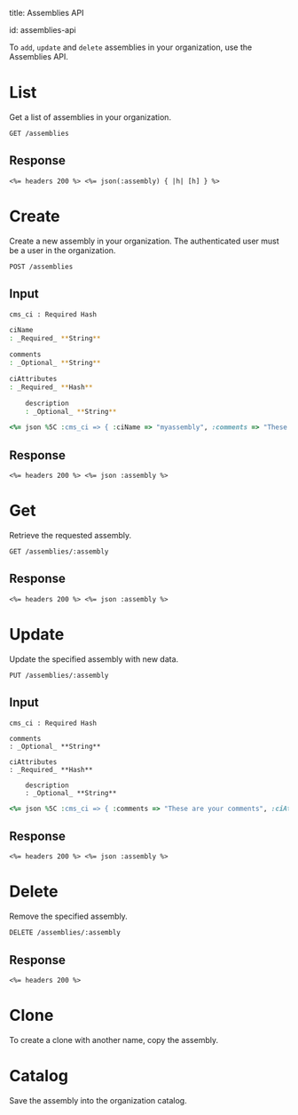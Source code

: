 
title: Assemblies API

id: assemblies-api


To `add`, `update` and `delete` assemblies in your organization, use the Assemblies API.

# List

Get a list of assemblies in your organization.

~~~
GET /assemblies
~~~

## Response

~~~
<%= headers 200 %> <%= json(:assembly) { |h| [h] } %>
~~~

# Create

Create a new assembly in your organization. The authenticated user must be a user in the organization.

~~~
POST /assemblies
~~~

## Input

~~~bash
cms_ci : Required Hash

ciName
: _Required_ **String**

comments
: _Optional_ **String**

ciAttributes
: _Required_ **Hash**

    description
    : _Optional_ **String**
~~~

~~~ruby
<%= json %5C :cms_ci => { :ciName => "myassembly", :comments => "These are your comments", :ciAttributes => { :description => "This is your assembly description" } } %>
~~~


## Response

~~~
<%= headers 200 %> <%= json :assembly %>
~~~

# Get

Retrieve the requested assembly.

~~~
GET /assemblies/:assembly
~~~

## Response

~~~
<%= headers 200 %> <%= json :assembly %>
~~~

# Update

Update the specified assembly with new data.

~~~
PUT /assemblies/:assembly
~~~

## Input

~~~
cms_ci : Required Hash

comments
: _Optional_ **String**

ciAttributes
: _Required_ **Hash**

    description
    : _Optional_ **String**
~~~

~~~ruby
<%= json %5C :cms_ci => { :comments => "These are your comments", :ciAttributes => { :description => "This is your assembly description" } } %>
~~~


## Response

~~~
<%= headers 200 %> <%= json :assembly %>
~~~

# Delete

Remove the specified assembly.

~~~
DELETE /assemblies/:assembly
~~~

## Response

~~~
<%= headers 200 %>
~~~

# Clone

To create a clone with another name, copy the assembly.

[comment]: # (Todo)

# Catalog

Save the assembly into the organization catalog.

[comment]: # (__TODO add steps here?)
